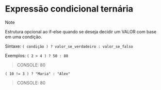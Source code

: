 # Expressão condicional ternária
> [!NOTE]
> Estrutura opcional ao if-else quando se deseja decidir um VALOR com base em uma condição.


Sintaxe: 
`( condição ) ? valor_se_verdadeiro : valor_se_falso`


Exemplos:
`( 2 > 4 ) ? 50 : 80`
>CONSOLE: 80


`( 10 != 3 ) ? "Maria" : "Alex"`
>CONSOLE: 80
